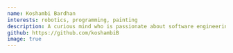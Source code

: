 ```yaml
---
name: Koshambi Bardhan
interests: robotics, programming, painting
description: A curious mind who is passionate about software engineering, robotics and language design with a dream to change and ease the lives of people around me with the help of his creations.
github: https://github.com/koshambiB
image: true
---
```

